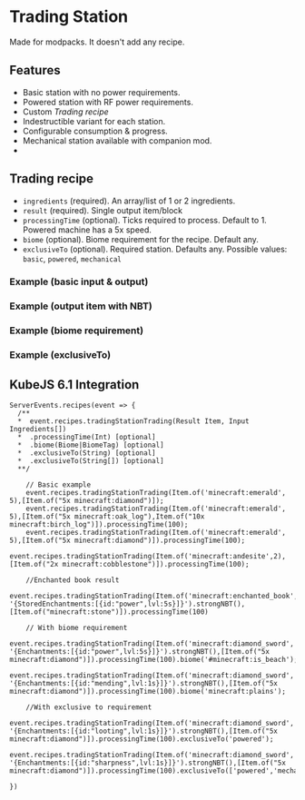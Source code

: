 Trading Station
=============

Made for modpacks. It doesn't add any recipe.

Features
--------

- Basic station with no power requirements.
- Powered station with RF power requirements.
- Custom *Trading recipe*
- Indestructible variant for each station.
- Configurable consumption & progress.
- Mechanical station available with companion mod.
- 
Trading recipe
---------------

- `ingredients` (required). An array/list of 1 or 2 ingredients.
- `result` (required). Single output item/block
- `processingTime` (optional). Ticks required to process. Default to 1. Powered machine has a 5x speed.
- `biome` (optional). Biome requirement for the recipe. Default any.
- `exclusiveTo` (optional). Required station. Defaults any. Possible values: `basic`, `powered`, `mechanical`

### Example (basic input & output)

### Example (output item with NBT)

### Example (biome requirement)

### Example (exclusiveTo)


KubeJS 6.1 Integration
----------------------
```
ServerEvents.recipes(event => {
  /**
  *  event.recipes.tradingStationTrading(Result Item, Input Ingredients[])
  *  .processingTime(Int) [optional]
  *  .biome(Biome|BiomeTag) [optional]
  *  .exclusiveTo(String) [optional]
  *  .exclusiveTo(String[]) [optional]
  **/

    // Basic example
    event.recipes.tradingStationTrading(Item.of('minecraft:emerald', 5),[Item.of("5x minecraft:diamond")]);
    event.recipes.tradingStationTrading(Item.of('minecraft:emerald', 5),[Item.of("5x minecraft:oak_log"),Item.of("10x minecraft:birch_log")]).processingTime(100);
    event.recipes.tradingStationTrading(Item.of('minecraft:emerald', 5),[Item.of("5x minecraft:diamond")]).processingTime(100);
    event.recipes.tradingStationTrading(Item.of('minecraft:andesite',2),[Item.of("2x minecraft:cobblestone")]).processingTime(100);

    //Enchanted book result
    event.recipes.tradingStationTrading(Item.of('minecraft:enchanted_book', '{StoredEnchantments:[{id:"power",lvl:5s}]}').strongNBT(),[Item.of("minecraft:stone")]).processingTime(100)

    // With biome requirement
    event.recipes.tradingStationTrading(Item.of('minecraft:diamond_sword', '{Enchantments:[{id:"power",lvl:5s}]}').strongNBT(),[Item.of("5x minecraft:diamond")]).processingTime(100).biome('#minecraft:is_beach');
    event.recipes.tradingStationTrading(Item.of('minecraft:diamond_sword', '{Enchantments:[{id:"mending",lvl:1s}]}').strongNBT(),[Item.of("5x minecraft:diamond")]).processingTime(100).biome('minecraft:plains');

    //With exclusive to requirement
    event.recipes.tradingStationTrading(Item.of('minecraft:diamond_sword', '{Enchantments:[{id:"looting",lvl:1s}]}').strongNBT(),[Item.of("5x minecraft:diamond")]).processingTime(100).exclusiveTo('powered');
    event.recipes.tradingStationTrading(Item.of('minecraft:diamond_sword', '{Enchantments:[{id:"sharpness",lvl:1s}]}').strongNBT(),[Item.of("5x minecraft:diamond")]).processingTime(100).exclusiveTo(['powered','mechanical']);

})
```